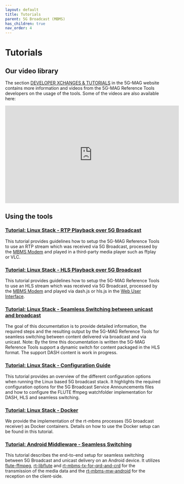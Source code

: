 ```yaml
---
layout: default
title: Tutorials
parent: 5G Broadcast (MBMS)
has_children: true
nav_order: 4
---
```


# Tutorials

## Our video library

The section [DEVELOPER XCHANGES & TUTORIALS](https://www.5g-mag.com/tutorials) in the 5G-MAG website contains more
information and videos from the 5G-MAG Reference Tools developers on the usage of the tools. Some of the videos are also
available here:

<iframe width="560" height="315" src="https://www.youtube.com/embed/videoseries?si=slOCsL53O2W6WlIb&amp;list=PLFqKJZ78_IWWbdf4rZ_SS9W0dqpLhKZz8" title="YouTube video player" frameborder="0" allow="accelerometer; autoplay; clipboard-write; encrypted-media; gyroscope; picture-in-picture; web-share" referrerpolicy="strict-origin-when-cross-origin" allowfullscreen></iframe>

## Using the tools

### [Tutorial: Linux Stack - RTP Playback over 5G Broadcast](./tutorials/rtp-playback-5gbc.html)

This tutorial provides guidelines how to setup the
5G-MAG Reference Tools to use an RTP stream which was received via 5G Broadcast, processed by
the [MBMS Modem](https://github.com/5G-MAG/rt-mbms-modem) and played in a third-party media player such as ffplay or
VLC.

### [Tutorial: Linux Stack - HLS Playback over 5G Broadcast](./tutorials/hls-playback-5gbc.html)

This tutorial provides guidelines how to setup the
5G-MAG Reference Tools to use an HLS stream which was received via 5G Broadcast, processed by
the [MBMS Modem](https://github.com/5G-MAG/rt-mbms-modem) and played via dash.js or hls.js in
the [Web User Interface](https://github.com/5G-MAG/rt-wui).

### [Tutorial: Linux Stack - Seamless Switching between unicast and broadcast](./tutorials/seamless-switching.html)

The goal of this documentation is to provide detailed information, the required steps and the resulting output by the
5G-MAG Reference Tools for seamless switching between content delivered via broadcast and via unicast. Note: By the time
this documentation is written the 5G-MAG Reference Tools support a dynamic switch for content packaged in the HLS
format. The support DASH content is work in progress.

### [Tutorial: Linux Stack - Configuration Guide](./tutorials/configuration-guide.html)

This tutorial provides an overview of the different configuration options when running the Linux based 5G broadcast
stack. It highlights the required configuration options for the 5G Broadcast Service Announcements files and how to
configure the FLUTE ffmpeg watchfolder implementation for DASH, HLS and seamless switching.

### [Tutorial: Linux Stack - Docker](./tutorials/docker-implementation.html)

We provide the implementation of the rt-mbms processes (5G broadcast receiver) as Docker containers. Details on how to
use the Docker setup can be found in this tutorial.

### [Tutorial: Android Middleware - Seamless Switching](./tutorials/android-mw-seamless-switching.html)

This tutorial describes the end-to-end setup for seamless switching between 5G Broadcast and unicast delivery on an
Android device. It
utilizes [flute-ffmpeg](https://github.com/5G-MAG/rt-mbms-examples/tree/development/flute-ffmpeg), [rt-libflute](https://github.com/5G-MAG/rt-libflute)
and [rt-mbms-tx-for-qrd-and-crd](https://github.com/5G-MAG/rt-mbms-tx-for-qrd-and-crd) for the transmission of the
media data and the [rt-mbms-mw-android](https://github.com/5G-MAG/rt-mbms-mw-android) for the reception on the client-side.
